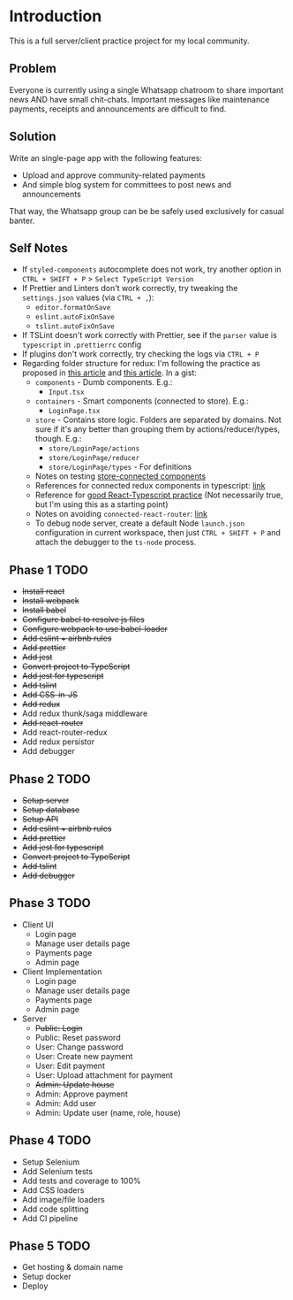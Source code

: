# Introduction

This is a full server/client practice project for my local community.

## Problem

Everyone is currently using a single Whatsapp chatroom to share important news AND have small chit-chats. Important messages like maintenance payments, receipts and announcements are difficult to find.

## Solution

Write an single-page app with the following features:

- Upload and approve community-related payments
- And simple blog system for committees to post news and announcements

That way, the Whatsapp group can be be safely used exclusively for casual banter.

## Self Notes

- If `styled-components` autocomplete does not work, try another option in `CTRL + SHIFT + P` > `Select TypeScript Version`
- If Prettier and Linters don't work correctly, try tweaking the `settings.json` values (via `CTRL + ,`):
  - `editor.formatOnSave`
  - `eslint.autoFixOnSave`
  - `tslint.autoFixOnSave`
- If TSLint doesn't work correctly with Prettier, see if the `parser` value is `typescript` in `.prettierrc` config
- If plugins don't work correctly, try checking the logs via `CTRL + P`
- Regarding folder structure for redux: I'm following the practice as proposed in [this article](https://resir014.xyz/posts/2018/07/06/redux-4-plus-typescript/) and [this article](https://hackernoon.com/redux-step-by-step-a-simple-and-robust-workflow-for-real-life-apps-1fdf7df46092). In a gist:
  - `components` - Dumb components. E.g.:
    - `Input.tsx`
  - `containers` - Smart components (connected to store). E.g.:
    - `LoginPage.tsx`
  - `store` - Contains store logic. Folders are separated by domains. Not sure if it's any better than grouping them by actions/reducer/types, though. E.g.:
    - `store/LoginPage/actions`
    - `store/LoginPage/reducer`
    - `store/LoginPage/types` - For definitions
  - Notes on testing [store-connected components](https://github.com/reduxjs/redux/blob/master/docs/recipes/WritingTests.md#connected-components)
  - References for connected redux components in typescript: [link](https://medium.com/knerd/typescript-tips-series-proper-typing-of-react-redux-connected-components-eda058b6727d)
  - Reference for [good React-Typescript practice](https://medium.freecodecamp.org/effective-use-of-typescript-with-react-3a1389b6072a) (Not necessarily true, but I'm using this as a starting point)
  - Notes on avoiding `connected-react-router`: [link](https://github.com/ReactTraining/react-router/blob/master/packages/react-router/docs/guides/redux.md)
  - To debug node server, create a default Node `launch.json` configuration in current workspace, then just `CTRL + SHIFT + P` and attach the debugger to the `ts-node` process.

## Phase 1 TODO

- ~~Install react~~
- ~~Install webpack~~
- ~~Install babel~~
- ~~Configure babel to resolve js files~~
- ~~Configure webpack to use babel-loader~~
- ~~Add eslint + airbnb rules~~
- ~~Add prettier~~
- ~~Add jest~~
- ~~Convert project to TypeScript~~
- ~~Add jest for typescript~~
- ~~Add tslint~~
- ~~Add CSS-in-JS~~
- ~~Add redux~~
- Add redux thunk/saga middleware
- ~~Add react-router~~
- Add react-router-redux
- Add redux persistor
- Add debugger

## Phase 2 TODO

- ~~Setup server~~
- ~~Setup database~~
- ~~Setup API~~
- ~~Add eslint + airbnb rules~~
- ~~Add prettier~~
- ~~Add jest for typescript~~
- ~~Convert project to TypeScript~~
- ~~Add tslint~~
- ~~Add debugger~~

## Phase 3 TODO

- Client UI
  - Login page
  - Manage user details page
  - Payments page
  - Admin page
- Client Implementation
  - Login page
  - Manage user details page
  - Payments page
  - Admin page
- Server
  - ~~Public: Login~~
  - Public: Reset password
  - User: Change password
  - User: Create new payment
  - User: Edit payment
  - User: Upload attachment for payment
  - ~~Admin: Update house~~
  - Admin: Approve payment
  - Admin: Add user
  - Admin: Update user (name, role, house)

## Phase 4 TODO

- Setup Selenium
- Add Selenium tests
- Add tests and coverage to 100%
- Add CSS loaders
- Add image/file loaders
- Add code splitting
- Add CI pipeline

## Phase 5 TODO

- Get hosting & domain name
- Setup docker
- Deploy
